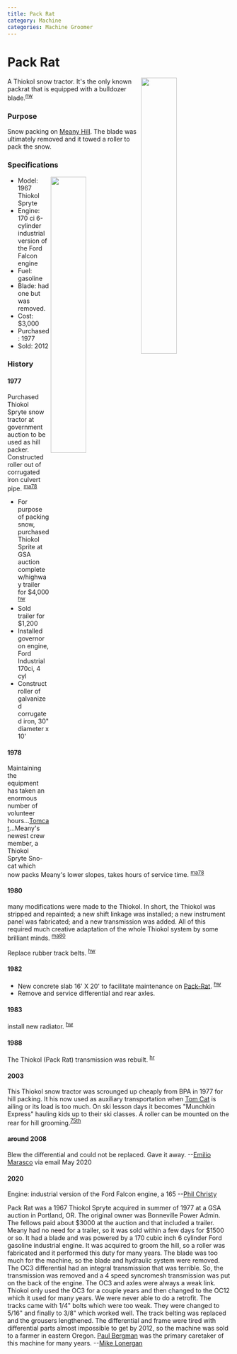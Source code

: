```yaml
---
title: Pack Rat
category: Machine
categories: Machine Groomer
---
```

# Pack Rat
<img src="https://raw.githubusercontent.com/MeanyLodge/meanylodge.github.com/assets/img/2000_-Pack-Rat.jpeg" style="width: 40%;" align="right">

A Thiokol snow tractor. It's the only known packrat that is equipped with a bulldozer blade.<sup>[nw][]</sup>

### Purpose

Snow packing on [Meany Hill](/Meany-Hill). The blade was ultimately removed and it towed a roller to pack the snow.

### Specifications
<img src="https://raw.githubusercontent.com/MeanyLodge/meanylodge.github.com/assets/img/2020-Pack-Rat-Roller.jpeg" style="width: 40%;" align="right">

- Model: 1967 Thiokol Spryte
- Engine: 170 ci 6-cylinder industrial version of the Ford Falcon engine
- Fuel: gasoline
- Blade: had one but was removed.
- Cost: $3,000
- Purchased: 1977
- Sold: 2012

### History

#### 1977

Purchased Thiokol Spryte snow tractor at government auction to be used as hill packer. Constructed roller out of corrugated iron culvert pipe. <sup>[ma78][]</sup>

- For purpose of packing snow, purchased Thiokol Sprite at GSA auction complete w/highway trailer for $4,000 <sup>[hw][]</sup>
- Sold trailer for $1,200
- Installed governor on engine, Ford Industrial 170ci, 4 cyl
- Construct roller of galvanized corrugated iron, 30" diameter x 10'

#### 1978

Maintaining the equipment has taken an enormous number of volunteer hours...[Tomcat](/Machine/Tomcat)...Meany's newest crew member, a Thiokol Spryte Sno-cat which now packs Meany's lower slopes, takes hours of service time. <sup>[ma78][]</sup>

#### 1980

many modifications were made to the Thiokol. In short, the Thiokol was stripped and repainted; a new shift linkage was installed; a new instrument panel was fabricated; and a new transmission was added. All of this required much creative adaptation of the whole Thiokol system by some brilliant minds. <sup>[ma80][]</sup>

Replace rubber track belts. <sup>[hw][]</sup>

#### 1982

- New concrete slab 16' X 20' to facilitate maintenance on [Pack-Rat](/Machine/Pack-Rat). <sup>[hw][]</sup>
- Remove and service differential and rear axles.

#### 1983

install new radiator. <sup>[hw][]</sup>

#### 1988

The Thiokol (Pack Rat) transmission was rebuilt. <sup>[hr][]</sup>

#### 2003

This Thiokol snow tractor was scrounged up cheaply from BPA in 1977 for hill packing. It his now used as auxiliary transportation when [Tom Cat](/Machine/Tomcat) is ailing or its load is too much. On ski lesson days it becomes "Munchkin Express" hauling kids up to their ski classes. A roller can be mounted on the rear for hill grooming.<sup>[75th][]</sup>

#### around 2008

Blew the differential and could not be replaced. Gave it away. --[Emilio Marasco](/Person/Emilio-Marasco) via email May 2020

#### 2020

Engine: industrial version of the Ford Falcon engine, a 165 --[Phil Christy](/Person/Phil-Christy)

Pack Rat was a 1967 Thiokol Spryte acquired in summer of 1977 at a GSA auction in Portland, OR. The original owner was Bonneville Power Admin. The fellows paid about $3000 at the auction and that included a trailer. Meany had no need for a trailer, so it was sold within a few days for $1500 or so. It had a blade and was powered by a 170 cubic inch 6 cylinder Ford gasoline industrial engine. It was acquired to groom the hill, so a roller was fabricated and it performed this duty for many years. The blade was too much for the machine, so the blade and hydraulic system were removed. The OC3 differential had an integral transmission that was terrible. So, the transmission was removed and a 4 speed syncromesh transmission was put on the back of the engine. The OC3 and axles were always a weak link. Thiokol only used the OC3 for a couple years and then changed to the OC12 which it used for many years. We were never able to do a retrofit. The tracks came with 1/4" bolts which were too weak. They were changed to 5/16" and finally to 3/8" which worked well. The track belting was replaced and the grousers lengthened. The differential and frame were tired with differential parts almost impossible to get by 2012, so the machine was sold to a farmer in eastern Oregon. [Paul Bergman](/Person/Paul-Bergman) was the primary caretaker of this machine for many years. --[Mike Lonergan](/Person/Mike-Lonergan)


[75th]: /Event/Anniversary#75th
[hr]: /History/Reports "Meany History Reports, by Idona Kellogg"
[hw]: /History/Walt "Meany History, by Walt Little"
[ma78]: /Mountaineer-Annual#1978
[ma80]: /Mountaineer-Annual#1980
[nw]: /Names-Walt "Meany Names by Walter Little, 1984"
